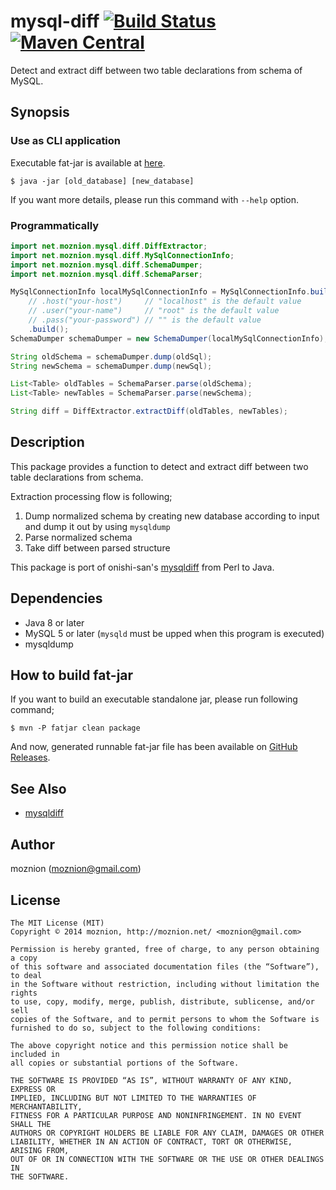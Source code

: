 mysql-diff [![Build Status](https://travis-ci.org/moznion/java-mysql-diff.svg?branch=master)](https://travis-ci.org/moznion/java-mysql-diff) [![Maven Central](https://maven-badges.herokuapp.com/maven-central/net.moznion/mysql-diff/badge.svg)](https://maven-badges.herokuapp.com/maven-central/net.moznion/mysql-diff)
==

Detect and extract diff between two table declarations from schema of MySQL.

Synopsis
--

### Use as CLI application

Executable fat-jar is available at [here](https://github.com/moznion/java-mysql-diff/releases).

```
$ java -jar [old_database] [new_database]
```

If you want more details, please run this command with `--help` option.

### Programmatically

```java
import net.moznion.mysql.diff.DiffExtractor;
import net.moznion.mysql.diff.MySqlConnectionInfo;
import net.moznion.mysql.diff.SchemaDumper;
import net.moznion.mysql.diff.SchemaParser;

MySqlConnectionInfo localMySqlConnectionInfo = MySqlConnectionInfo.builder()
    // .host("your-host")     // "localhost" is the default value
    // .user("your-name")     // "root" is the default value
    // .pass("your-password") // "" is the default value
    .build();
SchemaDumper schemaDumper = new SchemaDumper(localMySqlConnectionInfo);

String oldSchema = schemaDumper.dump(oldSql);
String newSchema = schemaDumper.dump(newSql);

List<Table> oldTables = SchemaParser.parse(oldSchema);
List<Table> newTables = SchemaParser.parse(newSchema);

String diff = DiffExtractor.extractDiff(oldTables, newTables);
```

Description
--

This package provides a function to detect and extract diff between two table declarations from schema.

Extraction processing flow is following;

1. Dump normalized schema by creating new database according to input and dump it out by using `mysqldump`
2. Parse normalized schema
3. Take diff between parsed structure

This package is port of onishi-san's [mysqldiff](https://github.com/onishi/mysqldiff) from Perl to Java.

Dependencies
--

- Java 8 or later
- MySQL 5 or later (`mysqld` must be upped when this program is executed)
- mysqldump

How to build fat-jar
--

If you want to build an executable standalone jar,
please run following command;

```
$ mvn -P fatjar clean package
```

And now, generated runnable fat-jar file has been available on [GitHub Releases](https://github.com/moznion/java-mysql-diff/releases).

See Also
--

- [mysqldiff](https://github.com/onishi/mysqldiff)

Author
--

moznion (<moznion@gmail.com>)

License
--

```
The MIT License (MIT)
Copyright © 2014 moznion, http://moznion.net/ <moznion@gmail.com>

Permission is hereby granted, free of charge, to any person obtaining a copy
of this software and associated documentation files (the “Software”), to deal
in the Software without restriction, including without limitation the rights
to use, copy, modify, merge, publish, distribute, sublicense, and/or sell
copies of the Software, and to permit persons to whom the Software is
furnished to do so, subject to the following conditions:

The above copyright notice and this permission notice shall be included in
all copies or substantial portions of the Software.

THE SOFTWARE IS PROVIDED “AS IS”, WITHOUT WARRANTY OF ANY KIND, EXPRESS OR
IMPLIED, INCLUDING BUT NOT LIMITED TO THE WARRANTIES OF MERCHANTABILITY,
FITNESS FOR A PARTICULAR PURPOSE AND NONINFRINGEMENT. IN NO EVENT SHALL THE
AUTHORS OR COPYRIGHT HOLDERS BE LIABLE FOR ANY CLAIM, DAMAGES OR OTHER
LIABILITY, WHETHER IN AN ACTION OF CONTRACT, TORT OR OTHERWISE, ARISING FROM,
OUT OF OR IN CONNECTION WITH THE SOFTWARE OR THE USE OR OTHER DEALINGS IN
THE SOFTWARE.
```


